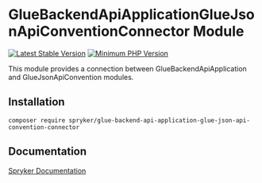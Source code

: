 # GlueBackendApiApplicationGlueJsonApiConventionConnector Module
[![Latest Stable Version](https://poser.pugx.org/spryker/glue-backend-api-application-glue-json-api-convention-connector/v/stable.svg)](https://packagist.org/packages/spryker/glue-backend-api-application-glue-json-api-convention-connector)
[![Minimum PHP Version](https://img.shields.io/badge/php-%3E%3D%208.0-8892BF.svg)](https://php.net/)

This module provides a connection between GlueBackendApiApplication and GlueJsonApiConvention modules.

## Installation

```
composer require spryker/glue-backend-api-application-glue-json-api-convention-connector
```

## Documentation

[Spryker Documentation](https://docs.spryker.com)
